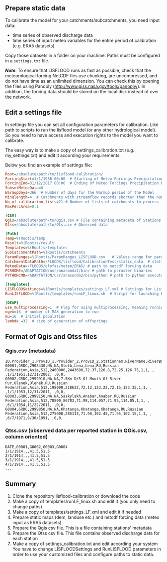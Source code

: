 ## Prepare static data

To calibrate the model for your catchments/subcatchments, you need input data:

- time series of observed discharge data
- time series of input meteo variables for the entire period of calibration (e.g. ERA5 datasets)
 
Copy those datasets in a folder on your machine. Paths must be configured in a `settings.txt` file.


_**Note**_: To ensure that LISFLOOD runs as fast as possible, check that the meteorological forcing NetCDF fles use chunking, are uncompressed, and do not have time as an unlimited dimension. 
You can check this by opening the files using Panoply (http://www.giss.nasa.gov/tools/panoply/). 
In addition, the forcing data should be stored on the local disk instead of over the network.


## Edit a settings file

In settings file you can set all configuration parameters for calibration. Like path to scripts to run the lisflood model (or any other hydrological model). 
So you need to have access and execution rights to the model you want to calibrate.
 
The easy way is to make a copy of settings_calibration.txt (e.g. my_settings.txt) and edit it according your requirements.

Below you find an example of settings file:

```ini 
Root=/absolute/path/to/lisflood-calibration/  
ForcingStart=1/1/1986 00:00  # Starting of Meteo Forcings Precipitation Evapotranspiration TAvg  
ForcingEnd=31/12/2017 00:00  # Ending of Meteo Forcings Precipitation Evapotranspiration TAvg  
SubsetMeteoData=0 
WarmupDays=366  # Number of days for the Warmup period of the Model  
MinQlength=4  # Catchments with streamflow records shorter than the number of years specifed by MinQlength in settings.txt will not be processed 
No_of_calibration_lists=21 # Number of lists of catchments to process in parallel. i.e. If one agrees 10 nodes for running the calibration, a maximum of 10 (or less depending on direct links between subcatchments) lists will be generated with the name CatchmentsToProcess_XX.txt and 10 will be the maximum number of jobs submitted at the same time.  
MaxPercArea=0.1  

[CSV]
Qgis=/absolute/path/to/Qgis.csv # File containing metadata of Stations available with observation  
Qtss=/absolute/path/to/Qts.csv # Observed data   

[Path]
Temp=%(Root)s/temp  
Result=%(Root)s/result  
Templates=%(Root)s/templates       
SubCatchmentPath=%(Root)s/catchments  
ParamRanges=%(Root)s/ParamRanges_LISFLOOD.csv   # Values range for parameters to calibrate   
CatchmentDataPath=/FLOODS/lisflood/CalibrationTest/static_data  # static maps for lisflood model (landuse wateruse area ldd etc)  
MeteoData=/FLOODS/glofas/meteo/ERA5/ # path to netcdf forcing data  
PCRHOME=/ADAPTATION/usr/anaconda2/bin/ # path to pcraster binaries  
PYTHONCMD=/ADAPTATION/usr/anaconda2/bin/python # path to python executable  (in case of several versions)  

[Templates]  
LISFLOODSettings=%(Root)s/templates/settings_LF.xml # Settings for Lisflood Model  
RunLISFLOOD=%(Root)s/templates/runLF_linux.sh  # Script for launching PreRun and Run of the model, for every parameters combination during genetic algorithm runs   

[DEAP]  
use_multiprocessing=1  # Flag for using multiprocessing, meaning running several lisflood runs on several cores (each using 1 core)  
ngen=16  # number of MAX generation to run  
mu=16  # initial population  
lambda_=32  # size of generation of offsprings 
```

## Format of Qgis and Qtss files

### Qgis.csv (metadata)

```csv
ID,Provider_1,ProvID_1,Provider_2,ProvID_2,Stationnam,RiverName,RiverBasin,Country,CountryNam,Continent,HydroRegio,DrainArPro,DrainArLDD,YProvided,XProvided,YCorrected,XCorrected,Suitable,ValidGLOFAS,Legend_for,Comments,StartDate,EndDate,AddedDate,Lake,Reservoir,Lastupdate
G0001,GRDC,2903430,NA,NA,Stolb,Lena,Lena,RU,Russian Federation,Asia,512,2460000,2443690,72.37,126.8,72.25,126.75,1,1, , ,1/1/1951,12/31/2002, ,0,0, 
G0002,GRDC,2999910,NA,NA,7.5Km D/S Of Mouth Of River Pur,Olenek,Olenek,RU,Russian Federation,Asia,512,198000,218622,72.12,123.22,72.15,123.35,1,1, , ,1/1/1953,12/31/2011, ,0,0, 
G0003,GRDC,2999150,NA,NA,Saskylakh,Anabar,Anabar,RU,Russian Federation,Asia,512,78800,86783,71.98,114.057,71.95,114.05,1,1, , ,6/1/1954,11/22/2011, ,0,0, 
G0004,GRDC,2999850,NA,NA,Khatanga,Khatanga,Khatanga,RU,Russian Federation,Asia,512,275000,285113,71.98,102.45,71.95,102.15,1,1, , ,6/7/1971,9/30/1991, ,0,0, 
```
### Qtss.csv (observed data per reported station in QGis.csv, column oriented)

```csv
DATE,G0001,G0002,G0003,G0004
1/1/1914,,,41.5,51.5
2/1/1914,,,41.5,51.5
3/1/1914,,,41.5,51.5
4/1/1914,,,41.5,51.5
...
```

## Summary

1. Clone the repository lisflood-calibration or download the code
2. Make a copy of templates/runLF_linux.sh and edit it (you only need to change paths)
3. Make a copy of templates/settings_LF.xml and edit it if needed
4. Prepare static maps (dem, landuse etc.) and netcdf forcing data (meteo input as ERA5 datasets)
5. Prepare the Qgis csv file. This is a file containing stations' metadata
6. Prepare the Qtss csv file. This file contains observed discharge data for each station
7. Make a copy of settings_calibration.txt and edit according your system
You have to change LISFLOODSettings and RunLISFLOOD parameters in order to use your customized files and configure paths to static data.

